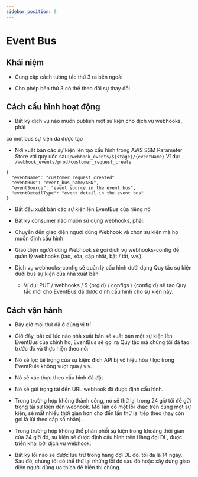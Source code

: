 ```yaml
---
sidebar_position: 9
---
```


# Event Bus

## Khái niệm

- Cung cấp cách tương tác thứ 3 ra bên ngoài

- Cho phép bên thứ 3 có thể theo đõi sự thay đổi

## Cách cấu hình hoạt động

- Bất kỳ dịch vụ nào muốn publish một sự kiện cho dịch vụ webhooks, phải

có một bus sự kiện đã được tạo

- Nơi xuất bản các sự kiện lên tạo cấu hình trong AWS SSM Parameter Store với quy ước sau:`/webhook_events/${stage}/{eventName}`
  Ví dụ:` /webhook_events/prod/customer_request_create`

```
{
  "eventName": "customer_request_created"
  "eventBus": "event_bus_name/ARN", 
  "eventSource": "event source in the event bus",
  "eventDetailType": "event detail in the event bus"
}
```

- Bắt đầu xuất bản các sự kiện lên EventBus của riêng nó
* Bất kỳ consumer nào muốn sử dụng webhooks, phải:

* Chuyển đến giao diện người dùng Webhook và chọn sự kiện mà họ muốn định cấu hình

* Giao diện người dùng Webhook sẽ gọi dịch vụ webhooks-config để quản lý webhooks (tạo, xóa, cập nhật, bật / tắt, v.v.)

* Dịch vụ webhooks-config sẽ quản lý cấu hình dưới dạng Quy tắc sự kiện dưới bus sự kiện của nhà xuất bản
  
  * Ví dụ: PUT / webhooks / $ {orgId} / configs / {configId} sẽ tạo Quy tắc mới cho EventBus đã được định cấu hình cho sự kiện này.

## Cách vận hành

* Bây giờ mọi thứ đã ở đúng vị trí

* Giờ đây, bất cứ lúc nào nhà xuất bản sẽ xuất bản một sự kiện lên EventBus của chính họ, EventBus sẽ gọi ra Quy tắc mà chúng tôi đã tạo trước đó và thực hiện theo nó:

* Nó sẽ lọc tải trọng của sự kiện: đích API bị vô hiệu hóa / lọc trong EventRule không vượt qua / v.v.

* Nó sẽ xác thực theo cấu hình đã đặt

* Nó sẽ gửi trọng tải đến URL webhook đã được định cấu hình.

* Trong trường hợp không thành công, nó sẽ thử lại trong 24 giờ tới để gửi trọng tải sự kiện đến webhook. Mỗi lần có một lỗi khác trên cùng một sự kiện, sẽ mất nhiều thời gian hơn cho đến lần thử lại tiếp theo (hay còn gọi là lùi theo cấp số nhân).

* Trong trường hợp không thể phân phối sự kiện trong khoảng thời gian của 24 giờ đó, sự kiện sẽ được định cấu hình trên Hàng đợi DL, được triển khai bởi dịch vụ webhook.

* Bất kỳ lỗi nào sẽ được lưu trữ trong hàng đợi DL đó, tối đa là 14 ngày. Sau đó, chúng tôi có thể thử lại những lỗi đó sau đó hoặc xây dựng giao diện người dùng ưa thích để hiển thị chúng.